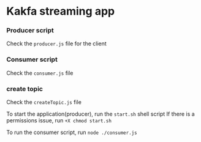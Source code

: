 # Kakfa streaming app

### Producer script

Check the ```producer.js``` file for the client


### Consumer script

Check the ```consumer.js``` file


### create topic

Check the ```createTopic.js``` file


To start the application(producer), run the ```start.sh``` shell script
If there is a permissions issue, run ```+X chmod start.sh```

To run the consumer script, run  ```node ./consumer.js```







